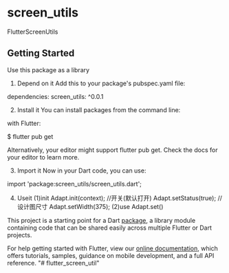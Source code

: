 # screen_utils

FlutterScreenUtils

## Getting Started

Use this package as a library
1. Depend on it
Add this to your package's pubspec.yaml file:


dependencies:
  screen_utils: ^0.0.1

2. Install it
You can install packages from the command line:

with Flutter:


$ flutter pub get

Alternatively, your editor might support flutter pub get. Check the docs for your editor to learn more.

3. Import it
Now in your Dart code, you can use:


import 'package:screen_utils/screen_utils.dart';


4. Useit
(1)init
       Adapt.init(context);
       //开关(默认打开)
       Adapt.setStatus(true);
       //设计图尺寸
       Adapt.setWidth(375);
(2)use
       Adapt.set()


This project is a starting point for a Dart
[package](https://flutter.dev/developing-packages/),
a library module containing code that can be shared easily across
multiple Flutter or Dart projects.

For help getting started with Flutter, view our 
[online documentation](https://flutter.dev/docs), which offers tutorials, 
samples, guidance on mobile development, and a full API reference.
"# flutter_screen_util" 
